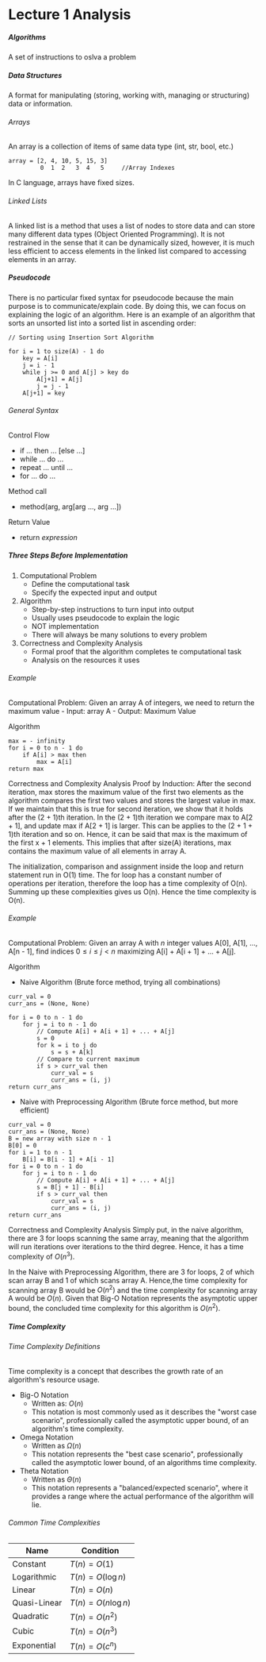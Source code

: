 # Lecture 1 Analysis

##### Algorithms
A set of instructions to oslva a problem

##### Data Structures
A format for manipulating (storing, working with, managing or structuring) data or information.

###### Arrays
An array is a collection of items of same data type (int, str, bool, etc.) 
```
array = [2, 4, 10, 5, 15, 3]
         0  1  2   3  4   5     //Array Indexes
```

In C language, arrays have fixed sizes.

###### Linked Lists
A linked list is a method that uses a list of nodes to store data and can store many different data types (Object Oriented Programming). It is not restrained in the sense that it can be dynamically sized, however, it is much less efficient to access elements in the linked list compared to accessing elements in an array.


##### Pseudocode
There is no particular fixed syntax for pseudocode because the main purpose is to communicate/explain code. By doing this, we can focus on explaining the logic of an algorithm.
Here is an example of an algorithm that sorts an unsorted list into a sorted list in ascending order:
```
// Sorting using Insertion Sort Algorithm

for i = 1 to size(A) - 1 do
    key = A[i]
    j = i - 1
    while j >= 0 and A[j] > key do
        A[j+1] = A[j]
        j = j - 1
    A[j+1] = key
```

###### General Syntax
Control Flow
- if ... then ... [else ...]
- while ... do ...
- repeat ... until ...
- for ... do ...

Method call
- method(arg, arg[arg ..., arg ...])

Return Value
- return _expression_

##### Three Steps Before Implementation
1. Computational Problem
    - Define the computational task
    - Specify the expected input and output
2. Algorithm
    - Step-by-step instructions to turn input into output
    - Usually uses pseudocode to explain the logic
    - NOT implementation
    - There will always be many solutions to every problem
3. Correctness and Complexity Analysis
    - Formal proof that the algorithm completes te computational task
    - Analysis on the resources it uses

###### Example
Computational Problem:
Given an array A of integers, we need to return the maximum value
    - Input: array A
    - Output: Maximum Value

Algorithm
```
max = - infinity
for i = 0 to n - 1 do
    if A[i] > max then
        max = A[i]
return max
```
Correctness and Complexity Analysis
Proof by Induction: After the second iteration, max stores the maximum value of the first two elements as the algorithm compares the first two values and stores the largest value in max. If we maintain that this is true for second iteration, we show that it holds after the (2 + 1)th iteration. In the (2 + 1)th iteration we compare max to A[2 + 1], and update max if A[2 + 1] is larger. This can be applies to the (2 + 1 + 1)th iteration and so on. Hence, it can be said that max is the maximum of the first x + 1 elements.
This implies that after size(A) iterations, max contains the maximum value of all elements in array A.

The initialization, comparison and assignment inside the loop and return statement run in O(1) time. The for loop has a constant number of operations per iteration, therefore the loop has a time complexity of O(n). Summing up these complexities gives us O(n). Hence the time complexity is O(n).

###### Example
Computational Problem:
Given an array A with _n_ integer values A[0], A[1], ..., A[n - 1], find indices $0 \leq i \leq j < n$ maximizing A[i] + A[i + 1] + ... + A[j].

Algorithm
- Naive Algorithm (Brute force method, trying all combinations)
```
curr_val = 0
curr_ans = (None, None)

for i = 0 to n - 1 do
    for j = i to n - 1 do
        // Compute A[i] + A[i + 1] + ... + A[j]
        s = 0
        for k = i to j do
            s = s + A[k]
        // Compare to current maximum
        if s > curr_val then
            curr_val = s
            curr_ans = (i, j)
return curr_ans
```
- Naive with Preprocessing Algorithm (Brute force method, but more efficient)
```
curr_val = 0
curr_ans = (None, None)
B = new array with size n - 1
B[0] = 0
for i = 1 to n - 1
    B[i] = B[i - 1] + A[i - 1]
for i = 0 to n - 1 do
    for j = i to n - 1 do
        // Compute A[i] + A[i + 1] + ... + A[j]
        s = B[j + 1] - B[i]
        if s > curr_val then
            curr_val = s
            curr_ans = (i, j)
return curr_ans
```

Correctness and Complexity Analysis
Simply put, in the naive algorithm, there are 3 for loops scanning the same array, meaning that the algorithm will run iterations over iterations to the third degree. Hence, it has a time complexity of $O(n^3)$.

In the Naive with Preprocessing Algorithm, there are 3 for loops, 2 of which scan array B and 1 of which scans array A. Hence,the time complexity for scanning array B would be $O(n^2)$ and the time complexity for scanning array A would be $O(n)$. Given that Big-O Notation represents the asymptotic upper bound, the concluded time complexity for this algorithm is $O(n^2)$.


##### Time Complexity

###### Time Complexity Definitions
Time complexity is a concept that describes the growth rate of an algorithm's resource usage.
- Big-O Notation
    - Written as: $O(n)$
    - This notation is most commonly used as it describes the "worst case scenario", professionally called the asymptotic upper bound, of an algorithm's time complexity.
- Omega Notation
    - Written as $\Omega(n)$ 
    - This notation represents the "best case scenario", professionally called the asymptotic lower bound, of an algorithms time complexity.
- Theta Notation
    - Written as $\Theta(n)$
    - This notation represents a "balanced/expected scenario", where it provides a range where the actual performance of the algorithm will lie.


###### Common Time Complexities

|Name        |Condition         |
|------------|------------------|
|Constant    |$T(n)=O(1)$       |
|Logarithmic |$T(n)=O(\log n)$  |
|Linear      |$T(n)=O(n)$       |
|Quasi-Linear|$T(n)=O(n \log n)$|
|Quadratic   |$T(n)=O(n^2)$     |
|Cubic       |$T(n)=O(n^3)$     |
|Exponential |$T(n)=O(c^n)$     |


